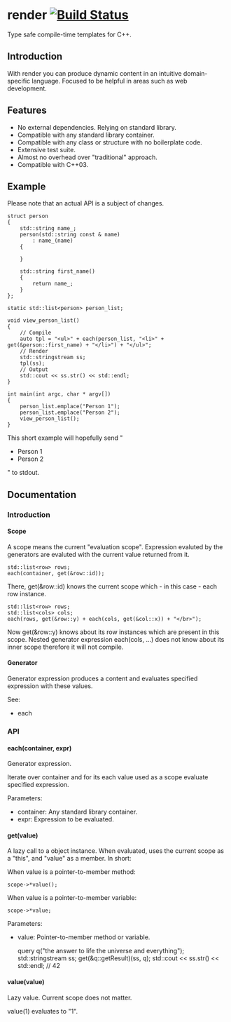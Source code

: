# render [![Build Status](https://secure.travis-ci.org/mpapierski/render.png)](http://travis-ci.org/mpapierski/render)

Type safe compile-time templates for C++.

## Introduction

With render you can produce dynamic content in an intuitive domain-specific language. Focused to be helpful in areas such as web development.

## Features

* No external dependencies. Relying on standard library.
* Compatible with any standard library container.
* Compatible with any class or structure with no boilerplate code.
* Extensive test suite.
* Almost no overhead over "traditional" approach.
* Compatible with C++03.

## Example

Please note that an actual API is a subject of changes.

	struct person
	{
		std::string name_;
		person(std::string const & name)
			: name_(name)
		{

		}

		std::string first_name()
		{
			return name_;
		}
	};

	static std::list<person> person_list;

	void view_person_list()
	{
		// Compile
		auto tpl = "<ul>" + each(person_list, "<li>" + get(&person::first_name) + "</li>") + "</ul>";
		// Render
		std::stringstream ss;
		tpl(ss);
		// Output
		std::cout << ss.str() << std::endl;
	}

	int main(int argc, char * argv[])
	{
		person_list.emplace("Person 1");
		person_list.emplace("Person 2");
		view_person_list();
	}

This short example will hopefully send "<ul><li>Person 1</li><li>Person 2</li></ul>" to stdout.

## Documentation

### Introduction

#### Scope

A scope means the current "evaluation scope". Expression evaluted by the generators are evaluted with the current value returned from it.

	std::list<row> rows;
	each(container, get(&row::id));

There, get(&row::id) knows the current scope which - in this case - each row instance.

	std::list<row> rows;
	std::list<cols> cols;
	each(rows, get(&row::y) + each(cols, get(&col::x)) + "</br>");

Now get(&row::y) knows about its row instances which are present in this scope. Nested generator expression each(cols, …) does not know about its inner scope therefore it will not compile.

#### Generator

Generator expression produces a content and evaluates specified expression with these values.

See:

* each

### API

#### each(container, expr)

Generator expression.

Iterate over container and for its each value used as a scope evaluate specified expression.

Parameters:

* container: Any standard library container.
* expr: Expression to be evaluated.

#### get(value)

A lazy call to a object instance. When evaluated, uses the current scope as a "this", and "value" as a member. In short:

When value is a pointer-to-member method:

	scope->*value();

When value is a pointer-to-member variable:

	scope->*value;

Parameters:

* value: Pointer-to-member method or variable.

	query q("the answer to life the universe and everything");
	std::stringstream ss;
	get(&q::getResult)(ss, q);
	std::cout << ss.str() << std::endl;
	// 42

#### value(value)

Lazy value. Current scope does not matter.

value(1) evaluates to "1".